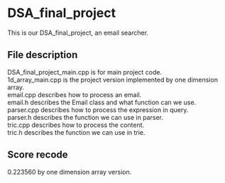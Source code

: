 # DSA_final_project

This is our DSA_final_project, an email searcher.  
  


## File description
DSA_final_project_main.cpp is for main project code.  
1d_array_main.cpp is the project version implemented by one dimension array.  
email.cpp describes how to process an email.  
email.h describes the Email class and what function can we use.   
parser.cpp describes how to process the expression in query.  
parser.h describes the function we can use in parser.  
tric.cpp describes how to process the content.  
tric.h describes the function we can use in trie.  

## Score recode
0.223560 by one dimension array version.  